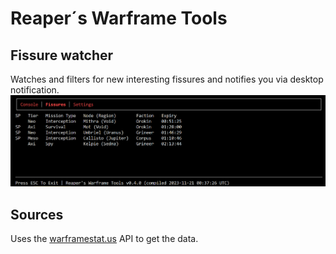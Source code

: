 # Reaper´s Warframe Tools

## Fissure watcher

Watches and filters for new interesting fissures and notifies you via desktop notification.
<img src="assets\README\ScreenshotFissure.png">
## Sources

Uses the [warframestat.us](https://docs.warframestat.us/) API to get the data.
